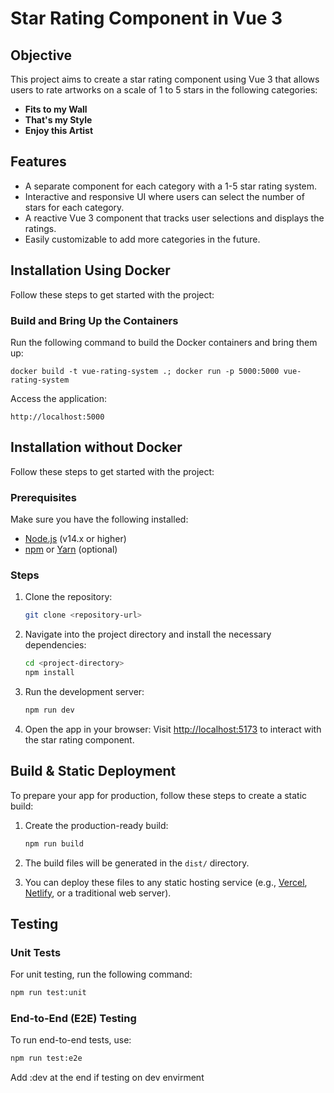 # Star Rating Component in Vue 3

## Objective
This project aims to create a star rating component using Vue 3 that allows users to rate artworks on a scale of 1 to 5 stars in the following categories:

- **Fits to my Wall**
- **That's my Style**
- **Enjoy this Artist**

## Features
- A separate component for each category with a 1-5 star rating system.
- Interactive and responsive UI where users can select the number of stars for each category.
- A reactive Vue 3 component that tracks user selections and displays the ratings.
- Easily customizable to add more categories in the future.

## Installation Using Docker
Follow these steps to get started with the project:

### Build and Bring Up the Containers

Run the following command to build the Docker containers and bring them up:

````
docker build -t vue-rating-system .; docker run -p 5000:5000 vue-rating-system
````
Access the application:
````
http://localhost:5000
````

## Installation without Docker

Follow these steps to get started with the project:

### Prerequisites
Make sure you have the following installed:
- [Node.js](https://nodejs.org/) (v14.x or higher)
- [npm](https://www.npmjs.com/) or [Yarn](https://yarnpkg.com/) (optional)

### Steps

1. Clone the repository:
    ```bash
    git clone <repository-url>
    ```

2. Navigate into the project directory and install the necessary dependencies:
    ```bash
    cd <project-directory>
    npm install
    ```

3. Run the development server:
    ```bash
    npm run dev
    ```

4. Open the app in your browser:
   Visit [http://localhost:5173](http://localhost:5173) to interact with the star rating component.

## Build & Static Deployment

To prepare your app for production, follow these steps to create a static build:

1. Create the production-ready build:
    ```bash
    npm run build
    ```

2. The build files will be generated in the `dist/` directory.

3. You can deploy these files to any static hosting service (e.g., [Vercel](https://vercel.com/), [Netlify](https://www.netlify.com/), or a traditional web server).

## Testing

### Unit Tests
For unit testing, run the following command:
```bash
npm run test:unit
```

### End-to-End (E2E) Testing
To run end-to-end tests, use:
```bash
npm run test:e2e
```
Add :dev at the end if testing on dev envirment